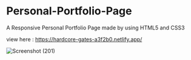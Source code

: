 # Personal-Portfolio-Page

A Responsive Personal Portfolio Page made by using HTML5 and CSS3

view here : https://hardcore-gates-a3f2b0.netlify.app/

![Screenshot (201)](https://user-images.githubusercontent.com/31003460/189340240-046e9027-918d-4769-b298-54cd9a4e5b09.png)
